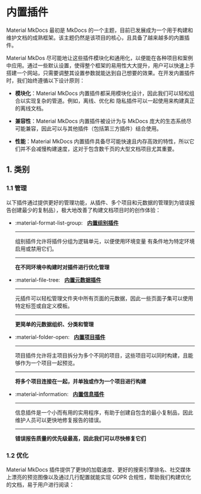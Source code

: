 # 内置插件

Material MkDocs 最初是 MkDocs 的一个主题，目前已发展成为一个用于构建和维护文档的成熟框架。该主题仍然是该项目的核心，且具备了越来越多的内置插件。

Material MkDos 尽可能地让这些插件模块化和通用化，以便能在各种项目和案例中应用。通过一些默认设置，使得整个框架的易用性大大提升，用户可以快速上手搭建一个网站，只需要调整其设置参数就能达到自己想要的效果。在开发内置插件时，我们始终遵循以下设计原则：

- **模块化**：Material MkDocs 内置插件都采用模块化设计，因此我们可以轻松组合以实现复杂的管道。例如，离线、优化和 隐私插件可以一起使用来构建真正的离线文档。

- **兼容性**：Material MkDocs 内置插件被设计为与 MkDocs 庞大的生态系统尽可能兼容，因此可以与其他插件（包括第三方插件）结合使用。

- **性能**：Material MkDocs 内置插件具备尽可能快速且内存高效的特性，所以它们并不会减慢构建速度，这对于包含数千页的大型文档项目尤其重要。

## 1. 类别

### 1.1 管理

以下插件通过提供更好的管理功能，从插件、多个项目和元数据的管理到为错误报告创建最少的复制品），极大地改善了构建文档项目时的创作体验：

<div class="grid cards" markdown>

- :material-format-list-group: &nbsp; **[内置组别插件][group]**
    
    ---
    
    组别插件允许将插件分组为逻辑单元，以便使用环境变量 有条件地为特定环境启用或禁用它们。
    
    ---

    **在不同环境中构建时对插件进行优化管理**

- :material-file-tree: &nbsp; **[内置元数据插件][meta]**

    ---

    元插件可以轻松管理文件夹中所有页面的元数据，因此一些页面子集可以使用特定标签或自定义模板。

    ---

    **更简单的元数据组织、分类和管理**

- :material-folder-open: &nbsp; **[内置项目插件][projects]**

    ---

    项目插件允许将主项目拆分为多个不同的项目，这些项目可以同时构建，且能够作为一个项目一起预览。

    ---

    **将多个项目连接在一起，并单独或作为一个项目进行构建**

- :material-information: &nbsp; **[内置信息插件][info]**

    ---

    信息插件是一个小而有用的实用程序，有助于创建自包含的最小复制品，因此维护人员可以更快地修复报告的错误。

    ---

    **错误报告质量的优先级最高，因此我们可以尽快修复它们**

</div>

  [group]: group.md
  [info]: info.md
  [meta]: meta.md
  [projects]: projects.md

### 1.2 优化

Material MkDocs 插件提供了更快的加载速度、更好的搜索引擎排名、社交媒体上漂亮的预览图像以及通过几行配置就能实现 GDPR 合规性，帮助我们构建优化的文档，易于用户进行阅读：


